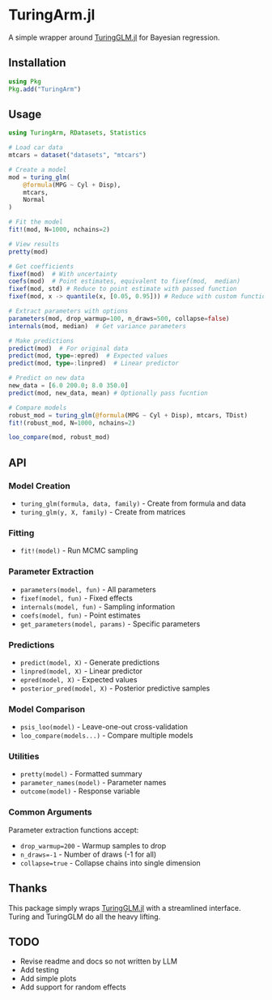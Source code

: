 
# TuringArm.jl

A simple wrapper around [TuringGLM.jl](https://turinglang.org/TuringGLM.jl/stable/) for Bayesian regression.

## Installation

```julia
using Pkg
Pkg.add("TuringArm")
```

## Usage

```julia
using TuringArm, RDatasets, Statistics

# Load car data
mtcars = dataset("datasets", "mtcars")

# Create a model
mod = turing_glm(
    @formula(MPG ~ Cyl + Disp),
    mtcars,
    Normal
)

# Fit the model
fit!(mod, N=1000, nchains=2)

# View results
pretty(mod)

# Get coefficients
fixef(mod)  # With uncertainty
coefs(mod)  # Point estimates, equivalent to fixef(mod,  median)
fixef(mod, std) # Reduce to point estimate with passed function
fixef(mod, x -> quantile(x, [0.05, 0.95])) # Reduce with custom function

# Extract parameters with options
parameters(mod, drop_warmup=100, n_draws=500, collapse=false)
internals(mod, median)  # Get variance parameters

# Make predictions
predict(mod)  # For original data
predict(mod, type=:epred)  # Expected values
predict(mod, type=:linpred)  # Linear predictor

# Predict on new data
new_data = [6.0 200.0; 8.0 350.0]
predict(mod, new_data, mean) # Optionally pass fucntion

# Compare models
robust_mod = turing_glm(@formula(MPG ~ Cyl + Disp), mtcars, TDist)
fit!(robust_mod, N=1000, nchains=2)

loo_compare(mod, robust_mod)
```

## API

### Model Creation
* `turing_glm(formula, data, family)` - Create from formula and data
* `turing_glm(y, X, family)` - Create from matrices

### Fitting
* `fit!(model)` - Run MCMC sampling

### Parameter Extraction
* `parameters(model, fun)` - All parameters
* `fixef(model, fun)` - Fixed effects  
* `internals(model, fun)` - Sampling information 
* `coefs(model, fun)` - Point estimates
* `get_parameters(model, params)` - Specific parameters

### Predictions
* `predict(model, X)` - Generate predictions
* `linpred(model, X)` - Linear predictor
* `epred(model, X)` - Expected values
* `posterior_pred(model, X)` - Posterior predictive samples

### Model Comparison
* `psis_loo(model)` - Leave-one-out cross-validation
* `loo_compare(models...)` - Compare multiple models

### Utilities
* `pretty(model)` - Formatted summary
* `parameter_names(model)` - Parameter names
* `outcome(model)` - Response variable

### Common Arguments

Parameter extraction functions accept:

* `drop_warmup=200` - Warmup samples to drop
* `n_draws=-1` - Number of draws (-1 for all)
* `collapse=true` - Collapse chains into single dimension

## Thanks

This package simply wraps [TuringGLM.jl](https://turinglang.org/TuringGLM.jl/stable/) with a streamlined interface. Turing and TuringGLM do all the heavy lifting.

## TODO

* Revise readme and docs so not written by LLM
* Add testing
* Add simple plots
* Add support for random effects
